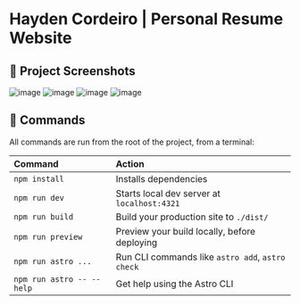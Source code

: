 # Hayden Cordeiro | Personal Resume Website

## 🚀 Project Screenshots
![image](https://github.com/haydencordeiro/AstroResumeWebsite/assets/40896224/9b786d82-1ac6-49c3-8e37-3b22ab5390c9)
![image](https://github.com/haydencordeiro/AstroResumeWebsite/assets/40896224/5301bd9e-83ab-4fef-b508-97c10aaaf95b)
![image](https://github.com/haydencordeiro/AstroResumeWebsite/assets/40896224/a9bddccb-6d22-4665-9e07-4bd17dddb94d)
![image](https://github.com/haydencordeiro/AstroResumeWebsite/assets/40896224/02637817-f11f-458c-a9a5-87622b70c0a6)


## 🧞 Commands

All commands are run from the root of the project, from a terminal:

| Command                   | Action                                           |
| :------------------------ | :----------------------------------------------- |
| `npm install`             | Installs dependencies                            |
| `npm run dev`             | Starts local dev server at `localhost:4321`      |
| `npm run build`           | Build your production site to `./dist/`          |
| `npm run preview`         | Preview your build locally, before deploying     |
| `npm run astro ...`       | Run CLI commands like `astro add`, `astro check` |
| `npm run astro -- --help` | Get help using the Astro CLI                     |


